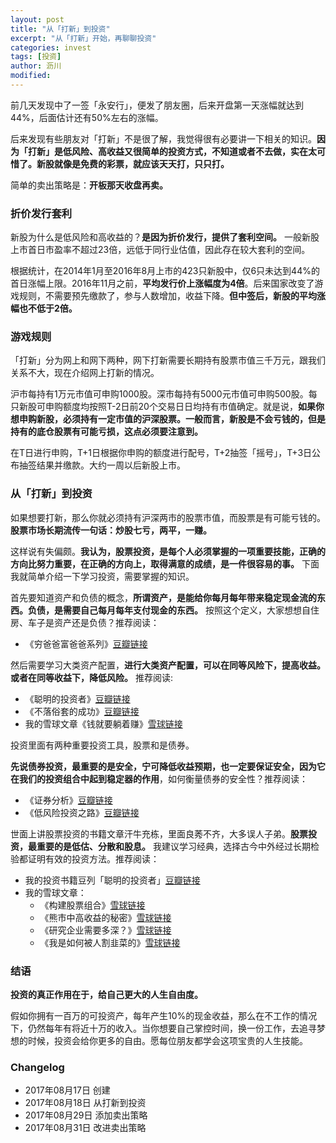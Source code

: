 ```yaml
---
layout: post
title: "从「打新」到投资"
excerpt: "从「打新」开始，再聊聊投资"
categories: invest
tags: [投资]
author: 沥川
modified:
---
```


前几天发现中了一签「永安行」，便发了朋友圈，后来开盘第一天涨幅就达到44%，后面估计还有50%左右的涨幅。

后来发现有些朋友对「打新」不是很了解，我觉得很有必要讲一下相关的知识。**因为「打新」是低风险、高收益又很简单的投资方式，不知道或者不去做，实在太可惜了。新股就像是免费的彩票，就应该天天打，只只打。**

简单的卖出策略是：**开板那天收盘再卖。**

### 折价发行套利

新股为什么是低风险和高收益的？**是因为折价发行，提供了套利空间。** 一般新股上市首日市盈率不超过23倍，远低于同行业估值，因此存在较大套利的空间。

根据统计，在2014年1月至2016年8月上市的423只新股中，仅6只未达到44%的首日涨幅上限。2016年11月之前，**平均发行价上涨幅度为4倍**。后来国家改变了游戏规则，不需要预先缴款了，参与人数增加，收益下降。**但中签后，新股的平均涨幅也不低于2倍。**

### 游戏规则

「打新」分为网上和网下两种，网下打新需要长期持有股票市值三千万元，跟我们关系不大，现在介绍网上打新的情况。

沪市每持有1万元市值可申购1000股。深市每持有5000元市值可申购500股。每只新股可申购额度均按照T-2日前20个交易日日均持有市值确定。就是说，**如果你想申购新股，必须持有一定市值的沪深股票。一般而言，新股是不会亏钱的，但是持有的底仓股票有可能亏损，这点必须要注意到。**

在T日进行申购，T+1日根据你申购的额度进行配号，T+2抽签「摇号」，T+3日公布抽签结果并缴款。大约一周以后新股上市。


### 从「打新」到投资

如果想要打新，那么你就必须持有沪深两市的股票市值，而股票是有可能亏钱的。**股票市场长期流传一句话：炒股七亏，两平，一赚。**

这样说有失偏颇。**我认为，股票投资，是每个人必须掌握的一项重要技能，正确的方向比努力重要，在正确的方向上，取得满意的成绩，是一件很容易的事。** 下面我就简单介绍一下学习投资，需要掌握的知识。

首先要知道资产和负债的概念，**所谓资产，是能给你每月每年带来稳定现金流的东西。负债，是需要自己每月每年支付现金的东西。** 按照这个定义，大家想想自住房、车子是资产还是负债？推荐阅读：
* 《穷爸爸富爸爸系列》[豆瓣链接](https://book.douban.com/subject/1033778/)

然后需要学习大类资产配置，**进行大类资产配置，可以在同等风险下，提高收益。或者在同等收益下，降低风险。** 推荐阅读:

* 《聪明的投资者》[豆瓣链接](https://book.douban.com/subject/5243775/)
* 《不落俗套的成功》[豆瓣链接](https://book.douban.com/subject/3725211/)
* 我的雪球文章《钱就要躺着赚》[雪球链接](https://xueqiu.com/8071598632/80675408)

投资里面有两种重要投资工具，股票和是债券。

**先说债券投资，最重要的是安全，宁可降低收益预期，也一定要保证安全，因为它在我们的投资组合中起到稳定器的作用**，如何衡量债券的安全性？推荐阅读：
* 《证券分析》[豆瓣链接](https://book.douban.com/subject/24092345/)
* 《低风险投资之路》[豆瓣链接](https://book.douban.com/subject/26786534/)

世面上讲股票投资的书籍文章汗牛充栋，里面良莠不齐，大多误人子弟。**股票投资，最重要的是低估、分散和股息。** 我建议学习经典，选择古今中外经过长期检验都证明有效的投资方法。推荐阅读：
* 我的投资书籍豆列「聪明的投资者」[豆瓣链接](https://www.douban.com/doulist/46148167/)
* 我的雪球文章：
  * 《构建股票组合》[雪球链接](https://xueqiu.com/edit/80353924)
  * 《熊市中高收益的秘密》[雪球链接](https://xueqiu.com/8071598632/80464212)
  * 《研究企业需要多深？》[雪球链接](https://xueqiu.com/8071598632/80391023)
  * 《我是如何被人割韭菜的》[雪球链接](https://xueqiu.com/8071598632/80578221)

### 结语

**投资的真正作用在于，给自己更大的人生自由度。**

假如你拥有一百万的可投资产，每年产生10%的现金收益，那么在不工作的情况下，仍然每年有将近十万的收入。当你想要自己掌控时间，换一份工作，去追寻梦想的时候，投资会给你更多的自由。愿每位朋友都学会这项宝贵的人生技能。

### Changelog
* 2017年08月17日 创建
* 2017年08月18日 从打新到投资
* 2017年08月29日 添加卖出策略
* 2017年08月31日 改进卖出策略
